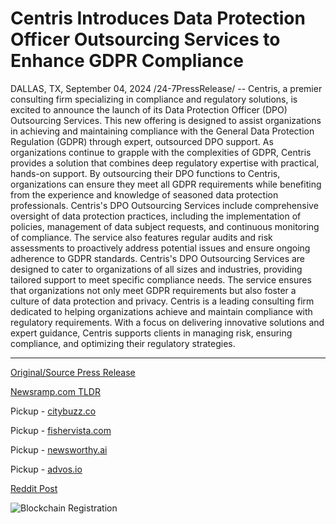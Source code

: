 # Centris Introduces Data Protection Officer Outsourcing Services to Enhance GDPR Compliance

DALLAS, TX, September 04, 2024 /24-7PressRelease/ -- Centris, a premier consulting firm specializing in compliance and regulatory solutions, is excited to announce the launch of its Data Protection Officer (DPO) Outsourcing Services. This new offering is designed to assist organizations in achieving and maintaining compliance with the General Data Protection Regulation (GDPR) through expert, outsourced DPO support.  As organizations continue to grapple with the complexities of GDPR, Centris provides a solution that combines deep regulatory expertise with practical, hands-on support. By outsourcing their DPO functions to Centris, organizations can ensure they meet all GDPR requirements while benefiting from the experience and knowledge of seasoned data protection professionals.  Centris's DPO Outsourcing Services include comprehensive oversight of data protection practices, including the implementation of policies, management of data subject requests, and continuous monitoring of compliance. The service also features regular audits and risk assessments to proactively address potential issues and ensure ongoing adherence to GDPR standards.  Centris's DPO Outsourcing Services are designed to cater to organizations of all sizes and industries, providing tailored support to meet specific compliance needs. The service ensures that organizations not only meet GDPR requirements but also foster a culture of data protection and privacy.  Centris is a leading consulting firm dedicated to helping organizations achieve and maintain compliance with regulatory requirements. With a focus on delivering innovative solutions and expert guidance, Centris supports clients in managing risk, ensuring compliance, and optimizing their regulatory strategies. 

---

[Original/Source Press Release](https://www.24-7pressrelease.com/press-release/513974/centris-introduces-data-protection-officer-outsourcing-services-to-enhance-gdpr-compliance)
                    

[Newsramp.com TLDR](https://newsramp.com/curated-news/centris-launches-data-protection-officer-dpo-outsourcing-services-for-gdpr-compliance/6f0a4380b8e0f4b927abe4f75a6da444) 


Pickup - [citybuzz.co](https://citybuzz.co/2024/09/04/centris-launches-data-protection-officer-outsourcing-services-to-bolster-gdpr-compliance)

Pickup - [fishervista.com](https://fishervista.com/en/centris-launches-data-protection-officer-outsourcing-services-to-enhance-gdpr-compliance/20246506)

Pickup - [newsworthy.ai](https://newsworthy.ai/en/centris-launches-data-protection-officer-outsourcing-services-for-enhanced-gdpr-compliance/20246506)

Pickup - [advos.io](https://advos.io/en/centris-launches-data-protection-officer-outsourcing-services-to-bolster-gdpr-compliance/20246506)
 



[Reddit Post](https://www.reddit.com/r/Leadership_Management/comments/1f8qg94/centris_launches_data_protection_officer_dpo/) 



![Blockchain Registration](https://cdn.newsramp.app/24-7PressRelease/qrcode/249/4/oxenGN3A.webp)